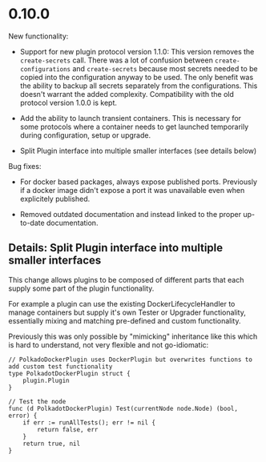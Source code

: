 # 0.10.0

New functionality:

* Support for new plugin protocol version 1.1.0: This version removes the `create-secrets` call. There was a lot of confusion between `create-configurations` and `create-secrets` because most secrets needed to be copied into the configuration anyway to be used. The only benefit was the ability to backup all secrets separately from the configurations. This doesn't warrant the added complexity.
Compatibility with the old protocol version 1.0.0 is kept.

* Add the ability to launch transient containers. This is necessary for some protocols where a container needs to get launched temporarily during configuration, setup or upgrade.

* Split Plugin interface into multiple smaller interfaces (see details below)

Bug fixes:

* For docker based packages, always expose published ports. Previously if a docker image didn't expose a port it was unavailable even when explicitely published.

* Removed outdated documentation and instead linked to the proper up-to-date documentation.

## Details: Split Plugin interface into multiple smaller interfaces

This change allows plugins to be composed of different parts that each supply
some part of the plugin functionality.

For example a plugin can use the existing DockerLifecycleHandler to
manage containers but supply it's own Tester or Upgrader functionality,
essentially mixing and matching pre-defined and custom functionality.

Previously this was only possible by "mimicking" inheritance like this
which is hard to understand, not very flexible and not go-idiomatic:

	// PolkadoDockerPlugin uses DockerPlugin but overwrites functions to add custom test functionality
	type PolkadotDockerPlugin struct {
		plugin.Plugin
	}

	// Test the node
	func (d PolkadotDockerPlugin) Test(currentNode node.Node) (bool, error) {
		if err := runAllTests(); err != nil {
			return false, err
		}
		return true, nil
	}


